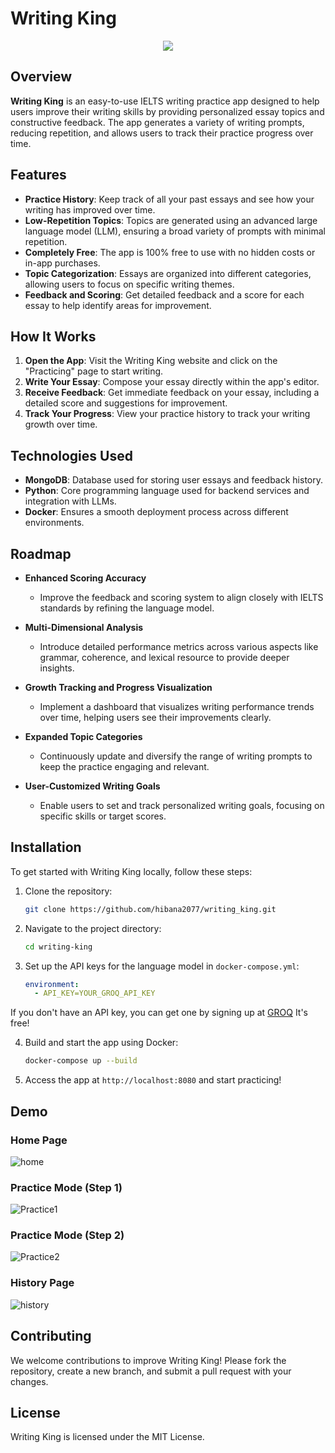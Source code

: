 # Writing King

<p align="center">
    <img src="https://skillicons.dev/icons?i=mongo,py,docker" /><br>
</p>

## Overview

**Writing King** is an easy-to-use IELTS writing practice app designed to help users improve their writing skills by providing personalized essay topics and constructive feedback. The app generates a variety of writing prompts, reducing repetition, and allows users to track their practice progress over time.

## Features

- **Practice History**: Keep track of all your past essays and see how your writing has improved over time.
- **Low-Repetition Topics**: Topics are generated using an advanced large language model (LLM), ensuring a broad variety of prompts with minimal repetition.
- **Completely Free**: The app is 100% free to use with no hidden costs or in-app purchases.
- **Topic Categorization**: Essays are organized into different categories, allowing users to focus on specific writing themes.
- **Feedback and Scoring**: Get detailed feedback and a score for each essay to help identify areas for improvement.

## How It Works

1. **Open the App**: Visit the Writing King website and click on the "Practicing" page to start writing.
2. **Write Your Essay**: Compose your essay directly within the app's editor.
3. **Receive Feedback**: Get immediate feedback on your essay, including a detailed score and suggestions for improvement.
4. **Track Your Progress**: View your practice history to track your writing growth over time.

## Technologies Used

- **MongoDB**: Database used for storing user essays and feedback history.
- **Python**: Core programming language used for backend services and integration with LLMs.
- **Docker**: Ensures a smooth deployment process across different environments.

## Roadmap

- **Enhanced Scoring Accuracy**
  - Improve the feedback and scoring system to align closely with IELTS standards by refining the language model.

- **Multi-Dimensional Analysis**
  - Introduce detailed performance metrics across various aspects like grammar, coherence, and lexical resource to provide deeper insights.

- **Growth Tracking and Progress Visualization**
  - Implement a dashboard that visualizes writing performance trends over time, helping users see their improvements clearly.

- **Expanded Topic Categories**
  - Continuously update and diversify the range of writing prompts to keep the practice engaging and relevant.

- **User-Customized Writing Goals**
  - Enable users to set and track personalized writing goals, focusing on specific skills or target scores.

## Installation

To get started with Writing King locally, follow these steps:

1. Clone the repository:

    ```bash
    git clone https://github.com/hibana2077/writing_king.git
    ```

2. Navigate to the project directory:

    ```bash
    cd writing-king
    ```

3. Set up the API keys for the language model in `docker-compose.yml`:

    ```yaml
    environment:
      - API_KEY=YOUR_GROQ_API_KEY
    ```

If you don't have an API key, you can get one by signing up at [GROQ](https://console.groq.com/keys) It's free!

4. Build and start the app using Docker:

    ```bash
    docker-compose up --build
    ```

5. Access the app at `http://localhost:8080` and start practicing!

## Demo

### Home Page

![home](./imgs/home.png)

### Practice Mode (Step 1)

![Practice1](./imgs/P_t1.png)

### Practice Mode (Step 2)

![Practice2](./imgs/P_t2.png)

### History Page

![history](./imgs/history.png)

## Contributing

We welcome contributions to improve Writing King! Please fork the repository, create a new branch, and submit a pull request with your changes.

## License

Writing King is licensed under the MIT License.

